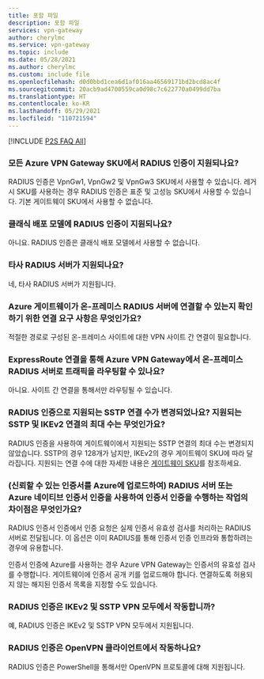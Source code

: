 ```yaml
---
title: 포함 파일
description: 포함 파일
services: vpn-gateway
author: cherylmc
ms.service: vpn-gateway
ms.topic: include
ms.date: 05/28/2021
ms.author: cherylmc
ms.custom: include file
ms.openlocfilehash: d0d0bbd1cea6d1af016aa46569171bd2bcd8ac4f
ms.sourcegitcommit: 20acb9ad4700559ca0d98c7c622770a0499dd7ba
ms.translationtype: HT
ms.contentlocale: ko-KR
ms.lasthandoff: 05/29/2021
ms.locfileid: "110721594"
---
```

[!INCLUDE [P2S FAQ All](vpn-gateway-faq-p2s-all-include.md)]

### <a name="is-radius-authentication-supported-on-all-azure-vpn-gateway-skus"></a>모든 Azure VPN Gateway SKU에서 RADIUS 인증이 지원되나요?

RADIUS 인증은 VpnGw1, VpnGw2 및 VpnGw3 SKU에서 사용할 수 있습니다. 레거시 SKU를 사용하는 경우 RADIUS 인증은 표준 및 고성능 SKU에서 사용할 수 있습니다. 기본 게이트웨이 SKU에서 사용할 수 없습니다. 
 
### <a name="is-radius-authentication-supported-for-the-classic-deployment-model"></a>클래식 배포 모델에 RADIUS 인증이 지원되나요?
 
아니요. RADIUS 인증은 클래식 배포 모델에서 사용할 수 없습니다.
 
### <a name="are-3rd-party-radius-servers-supported"></a>타사 RADIUS 서버가 지원되나요?

네, 타사 RADIUS 서버가 지원됩니다.
 
### <a name="what-are-the-connectivity-requirements-to-ensure-that-the-azure-gateway-is-able-to-reach-an-on-premises-radius-server"></a>Azure 게이트웨이가 온-프레미스 RADIUS 서버에 연결할 수 있는지 확인하기 위한 연결 요구 사항은 무엇인가요?

적절한 경로로 구성된 온-프레미스 사이트에 대한 VPN 사이트 간 연결이 필요합니다.  
 
### <a name="can-traffic-to-an-on-premises-radius-server-from-the-azure-vpn-gateway-be-routed-over-an-expressroute-connection"></a>ExpressRoute 연결을 통해 Azure VPN Gateway에서 온-프레미스 RADIUS 서버로 트래픽을 라우팅할 수 있나요?

아니요. 사이트 간 연결을 통해서만 라우팅될 수 있습니다.
 
### <a name="is-there-a-change-in-the-number-of-sstp-connections-supported-with-radius-authentication-what-is-the-maximum-number-of-sstp-and-ikev2-connections-supported"></a>RADIUS 인증으로 지원되는 SSTP 연결 수가 변경되었나요? 지원되는 SSTP 및 IKEv2 연결의 최대 수는 무엇인가요?

RADIUS 인증을 사용하여 게이트웨이에서 지원되는 SSTP 연결의 최대 수는 변경되지 않았습니다. SSTP의 경우 128개가 남지만, IKEv2의 경우 게이트웨이 SKU에 따라 달라집니다. 지원되는 연결 수에 대한 자세한 내용은 [게이트웨이 SKU](../articles/vpn-gateway/vpn-gateway-about-vpngateways.md#gwsku)를 참조하세요.
 
### <a name="what-is-the-difference-between-doing-certificate-authentication-using-a-radius-server-vs-using-azure-native-certificate-authentication-by-uploading-a-trusted-certificate-to-azure"></a>(신뢰할 수 있는 인증서를 Azure에 업로드하여) RADIUS 서버 또는 Azure 네이티브 인증서 인증을 사용하여 인증서 인증을 수행하는 작업의 차이점은 무엇인가요?

RADIUS 인증서 인증에서 인증 요청은 실제 인증서 유효성 검사를 처리하는 RADIUS 서버로 전달됩니다. 이 옵션은 이미 RADIUS를 통해 인증서 인증 인프라와 통합하려는 경우에 유용합니다.
  
인증서 인증에 Azure를 사용하는 경우 Azure VPN Gateway는 인증서의 유효성 검사를 수행합니다. 게이트웨이에 인증서 공개 키를 업로드해야 합니다. 연결하도록 허용되지 않는 해지된 인증서 목록을 지정할 수도 있습니다.

### <a name="does-radius-authentication-work-with-both-ikev2-and-sstp-vpn"></a>RADIUS 인증은 IKEv2 및 SSTP VPN 모두에서 작동합니까?

예, RADIUS 인증은 IKEv2 및 SSTP VPN 모두에서 지원됩니다. 

### <a name="does-radius-authentication-work-with-the-openvpn-client"></a>RADIUS 인증은 OpenVPN 클라이언트에서 작동하나요?

RADIUS 인증은 PowerShell을 통해서만 OpenVPN 프로토콜에 대해 지원됩니다.
